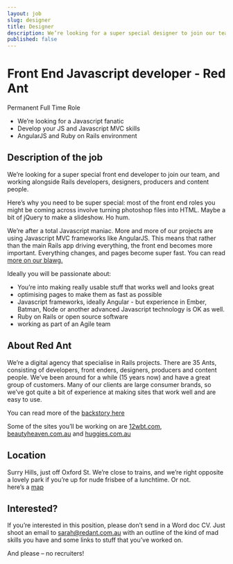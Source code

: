 ```yaml
---
layout: job
slug: designer
title: Designer
description: We’re looking for a super special designer to join our team, and working alongside Rails developers, devops, producers and content people.
published: false
---
```


# Front End Javascript developer - Red Ant

Permanent Full Time Role

* We’re looking for a Javascript fanatic
* Develop your JS and Javascript MVC skills
* AngularJS and Ruby on Rails environment

## Description of the job

We’re looking for a super special front end developer to join our team, and working alongside Rails developers, designers, producers and content people.

Here’s why you need to be super special: most of the front end roles you might be coming across involve turning photoshop files into HTML. Maybe a bit of jQuery to make a slideshow. Ho hum.

We’re after a total Javascript maniac. More and more of our projects are using Javascript MVC frameworks like AngularJS. This means that rather than the main Rails app driving everything, the front end becomes more important. Everything changes, and pages become super fast. You can read <a href="/pjax/asynchronous-javascript-frameworks-like-angular-js/">more on our blawg.</a>

Ideally you will be passionate about:

* You’re into making really usable stuff that works well and looks great
* optimising pages to make them as fast as possible
* Javascript frameworks, ideally Angular - but experience in Ember, Batman, Node or another advanced Javascript technology is OK as well.
* Ruby on Rails or open source software
* working as part of an Agile team

## About Red Ant

We’re a digital agency that specialise in Rails projects. There are 35 Ants, consisting of developers, front enders, designers, producers and content people. We’ve been around for a while (15 years now) and have a great group of customers. Many of our clients are large consumer brands, so we’ve got quite a bit of experience at making sites that work well and are easy to use.

You can read more of the <a href="/about-redant">backstory here</a>

Some of the sites you’ll be working on are <a href="http://12wbt.com/tour">12wbt.com</a>, <a href="http://www.beautyheaven.com.au">beautyheaven.com.au</a> and <a href="http://www.huggies.com.au">huggies.com.au</a>

## Location

Surry Hills, just off Oxford St. We’re close to trains, and we’re right opposite a lovely park if you’re up for nude frisbee of a lunchtime. Or not.<br>
here’s a <a href="/about">map</a>

## Interested?

If you’re interested in this position, please don’t send in a Word doc CV. Just shoot an email to <a href="mailto:sarah@redant.com.au">sarah@redant.com.au</a> with an outline of the kind of mad skills you have and some links to stuff that you’ve worked on.

And please – no recruiters!

